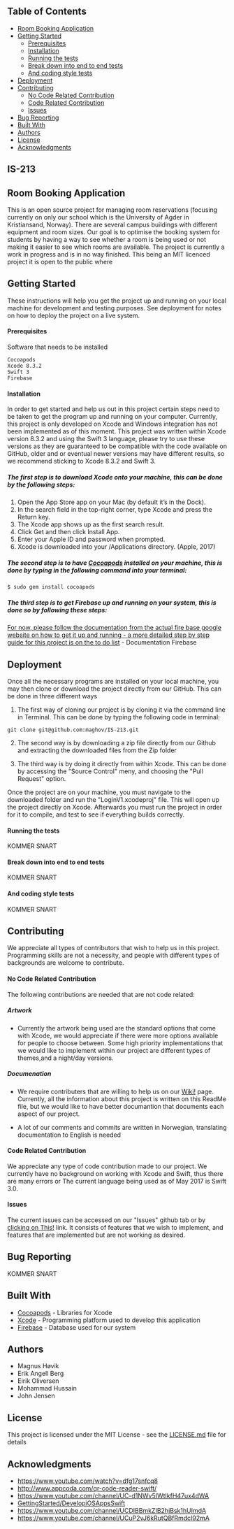 ## Table of Contents

* [Room Booking Application](#room-booking-application)
* [Getting Started](#getting-started)
   * [Prerequisites](#prerequisites)
   * [Installation](#installation)
   * [Running the tests](#running-the-tests)
   * [Break down into end to end tests](#break-down-into-end-to-end-tests)
   * [And coding style tests](#and-coding-styles-tests)
* [Deployment](#deployment)
* [Contributing](#contributing)
    * [No Code Related Contribution](#no-code-related-contribution)
    * [Code Related Contribution](#code-related-contribution)
    * [Issues](#issues)
* [Bug Reporting](#bug-reporting)
* [Built With](#built-With)
* [Authors](#authors)
* [License](#license)
* [Acknowledgments](#acknowledgments)

## IS-213
## Room Booking Application
This is an open source project for managing room reservations (focusing currently on only our school which is the University of Agder in Kristiansand, Norway). There are several campus buildings with different equipment and room sizes. Our goal is to optimise the booking system for students by having a way to see whether a room is being used or not making it easier to see which rooms are available. The project is currently a work in progress and is in no way finished. This being an MIT licenced project it is open to the public where 

## Getting Started
These instructions will help you get the project up and running on your local machine for development and testing purposes. See deployment for notes on how to deploy the project on a live system.

#### Prerequisites
Software that needs to be installed
```
Cocoapods 
Xcode 8.3.2
Swift 3
Firebase 
```

#### Installation
In order to get started and help us out in this project certain steps need to be taken to get the program up and running on your computer. Currently, this project is only developed on Xcode and Windows integration has not been implemented as of this moment. 
This project was written within Xcode version 8.3.2 and using the Swift 3 language, please try to use these versions as they are guaranteed to be compatible with the code available on GitHub, older and or eventual newer versions may have different results, so we recommend sticking to Xcode 8.3.2 and Swift 3.

##### The first step is to download Xcode onto your machine, this can be done by the following steps: 

1.	Open the App Store app on your Mac (by default it’s in the Dock).
2.	In the search field in the top-right corner, type Xcode and press the Return key.
3.	The Xcode app shows up as the first search result.
4.	Click Get and then click Install App.
5.	Enter your Apple ID and password when prompted.
6.	Xcode is downloaded into your /Applications directory. (Apple, 2017)

##### The second step is to have [Cocoapods](https://cocoapods.org) installed on your machine, this is done by typing in the following command into your terminal: 

```$ sudo gem install cocoapods```

##### The third step is to get Firebase up and running on your system, this is done so by following these steps: 
[For now, please follow the documentation from the actual fire base google website on how to get it up and running - a more detailed step by step guide for this project is on the to do list]( https://firebase.google.com/docs/ios/setup) - Documentation Firebase

## Deployment 
Once all the necessary programs are installed on your local machine, you may then clone or download the project directly from our GitHub. This can be done in three different ways

1. The first way of cloning our project is by cloning it via the command line in Terminal. This can be done by typing the following code in terminal: 

 ```git clone git@github.com:maghov/IS-213.git```
 
 2. The second way is by downloading a zip file directly from our Github and extracting the downloaded files from the Zip folder
 
 3. The third way is by doing it directly from within Xcode. This can be done by accessing the "Source Control" meny, and choosing the "Pull Request" option. 
 
Once the project are on your machine, you must navigate to the downloaded folder and run the "LoginV1.xcodeproj" file. This will open up the project directly on Xcode. Afterwards you must run the project in order for it to compile, and test to see if everything builds correctly. 

#### Running the tests

KOMMER SNART

#### Break down into end to end tests

KOMMER SNART

#### And coding style tests

KOMMER SNART

## Contributing
We appreciate all types of contributors that wish to help us in this project. Programming skills are not a necessity, and people with different types of backgrounds are welcome to contribute. 

#### No Code Related Contribution
The following contributions are needed that are not code related: 

##### Artwork 
* Currently the artwork being used are the standard options that come with Xcode, we would appreciate if there were more options available for people to choose between. Some high priority implementations that we would like to implement within our project are different types of themes,and a night/day versions. 

##### Documenation

* We require contributers that are willing to help us on our [Wiki!](https://github.com/maghov/IS-213/wiki) page. Currently, all the information about this project is written on this ReadMe file, but we would like to have better documantion that documents each aspect of our project. 

* A lot of our comments and commits are written in Norwegian, translating documentation to English is needed


#### Code Related Contribution
We appreciate any type of code contribution made to our project. We currently have no background on working with Xcode and Swift, thus there are many errors or  The current language being used as of May 2017 is Swift 3.0. 

#### Issues 
The current issues can be accessed on our "Issues" github tab or by [clicking on This!](https://github.com/maghov/IS-213/issues) link. It consists of features that we wish to implement, and features that are implemented but are not working as desired. 

## Bug Reporting

KOMMER SNART

## Built With

* [Cocoapods](https://cocoapods.org) - Libraries for Xcode
* [Xcode](https://maven.apache.org/) - Programming platform used to develop this application
* [Firebase](https://firebase.google.com) - Database used for our system

## Authors

* Magnus Høvik 
* Erik Angell Berg 
* Eirik Oliversen
* Mohammad Hussain
* John Jensen


## License
This project is licensed under the MIT License - see the [LICENSE.md](https://github.com/maghov/IS-213/blob/master/LICENSE.txt) file for details

## Acknowledgments

* https://www.youtube.com/watch?v=dfg17snfcq8 
* http://www.appcoda.com/qr-code-reader-swift/ 
* https://www.youtube.com/channel/UC-d1NWv5IWtIkfH47ux4dWA
* [GettingStarted/DevelopiOSAppsSwift](https://developer.apple.com/library/content/referencelibrary/GettingStarted/DevelopiOSAppsSwift/BuildABasicUI.html#//apple_ref/doc/uid/TP40015214-CH5-SW1)
* https://www.youtube.com/channel/UCDIBBmkZIB2hjBsk1hUImdA
* https://www.youtube.com/channel/UCuP2vJ6kRutQBfRmdcI92mA
